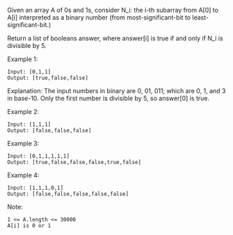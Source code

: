 Given an array A of 0s and 1s, consider N_i: the i-th subarray from A[0] to A[i] interpreted as a binary number (from most-significant-bit to least-significant-bit.)

Return a list of booleans answer, where answer[i] is true if and only if N_i is divisible by 5.

Example 1:

    Input: [0,1,1]
    Output: [true,false,false]

Explanation: 
The input numbers in binary are 0, 01, 011; which are 0, 1, and 3 in base-10.  Only the first number is divisible by 5, so answer[0] is true.

Example 2:

    Input: [1,1,1]
    Output: [false,false,false]

Example 3:

    Input: [0,1,1,1,1,1]
    Output: [true,false,false,false,true,false]

Example 4:

    Input: [1,1,1,0,1]
    Output: [false,false,false,false,false]

 

Note:

    1 <= A.length <= 30000
    A[i] is 0 or 1

